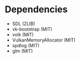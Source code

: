# Dependencies


- SDL (ZLIB)
- vk-bootstrap (MIT)
- volk (MIT)
- VulkanMemoryAllocator (MIT)
- spdlog (MIT)
- glm (MIT)